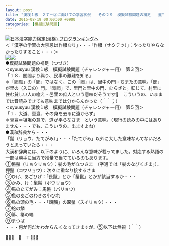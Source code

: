 ```yaml
---
layout: post
title: "漢検１級　２７－②に向けての学習状況　　その２９　模擬試験問題の補足　　鬣"
date: 2015-08-19 00:00:00 +0900
categories: [模擬試験問題]
---
```


[![](/syuusyuu9701/assets/images/漢検１級-２７－②に向けての学習状況-その２９-模擬試験問題の補足-鬣-br_c_3028_1.gif)](http://blog.with2.net/link.php?1659096:3028 "日本漢字能力検定(漢検) ブログランキングへ")[日本漢字能力検定(漢検) ブログランキングへ](http://blog.with2.net/link.php?1659096:3028)  
＜「漢字の学習の大禁忌は作輟なり」・・・「作輟（サクテツ）」：やったりやらなかったりすること・・・＞  
![](https://blogimg.goo.ne.jp/user_image/42/a9/aa84245dd8829946b87cc3f5a320968c.jpg)![](https://blogimg.goo.ne.jp/user_image/27/87/43e8ab7ab8953b68c7e8c082e343a5d4.jpg)  
●模擬試験問題の補足（つづき）  
＜syuusyuu 漢検１級　模擬試験問題（チャレンジャー用）　第３回＞  
「１８．閭閻より興り、民事の艱難を知る」  
＊「閻魔」の「閻」ではなく、この「閻」は、里中の門・ちまたの意味。「閭」が里の（入口の）門。「閭閻」で、里門と里中の門、むらざと。転じて、村里に住む貧しい人の喩え・邑里の庶人という意味だそうです👋　こういうの、いままでは音読みできても意味までは分からんかった（＾＾；）  
＜syuusyuu 漢検１級　模擬試験問題（チャレンジャー用）　第５回＞  
「１．大道、亶亶、その身を去るに遠からず」  
＊亶亶＝坦坦の意で、道が平らなさま　という意味。（現行の読みの中にはありません・・・でも、こういうの、出ますよね）  
●漢和辞典から・・・  
「鬣（リョウ、たてがみ）」・・・「たてがみ」以外に大した意味なんてないだろうと思っていたら・・・  
大漢和辞典には、以下のように、いろんな意味が載ってました。対応する熟語の一部は勝手に当方で推量で当てているのもあります。  
①鬣鬣（リョウリョウ）：髪の毛が立つさま　（字通では「髪のなびくさま」）、狎鬣（コウリョウ）：次々に重なり接するさま　  
②ひげ、あごひげ：「長鬣」とか「鬚鬣」とかが該当するか・・・  
③かみ、け：髦鬣（ボウリョウ）  
④馬のたてがみ：馬鬣（バリョウ）  
⑤魚のあごのわきの小ひれ  
⑥鳥の頭の毛・・・「鵁鶄」の翠鬣（スイリョウ）・・・  
⑦蛇の鱗  
⑧箒、箒の端  
⑨まつば  
・・・何が何だかわからんくなってきますが、⑤以下は無視（＾＾）  
  
👋👋👋　🐑　Ｔ👋👋👋  
  